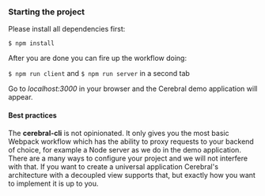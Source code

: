 ### Starting the project
Please install all dependencies first:

`$ npm install`

After you are done you can fire up the workflow doing:

`$ npm run client` and `$ npm run server` in a second tab

Go to *localhost:3000* in your browser and the Cerebral demo application will appear.

#### Best practices
The **cerebral-cli** is not opinionated. It only gives you the most basic Webpack workflow which has the ability to proxy requests to your backend of choice, for example a Node server as we do in the demo application. There are a many ways to configure your project and we will not interfere with that. If you want to create a universal application Cerebral's architecture with a decoupled view supports that, but exactly how you want to implement it is up to you.
